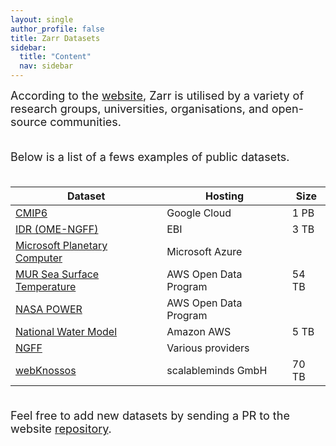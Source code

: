 ```yaml
---
layout: single
author_profile: false
title: Zarr Datasets
sidebar:
  title: "Content"
  nav: sidebar
---
```


<font size="4">
According to the <a href="https://zarr.dev/adopters/">website</a>, Zarr is
utilised by a variety of research groups, universities, organisations, and
open-source communities.<br><br>

Below is a list of a fews examples of public datasets.<br><br>
</font>

| Dataset                                                                                                           | Hosting               | Size  |
| ----------------------------------------------------------------------------------------------------------------- | --------------------- | ----- |
| [CMIP6](https://console.cloud.google.com/marketplace/details/noaa-public/cmip6)                                   | Google Cloud          | 1 PB  |
| [IDR (OME-NGFF)](https://idr.github.io/ome-ngff-samples/)                                                         | EBI                   | 3 TB  |
| [Microsoft Planetary Computer](https://planetarycomputer.microsoft.com/catalog?filter=zarr)                       | Microsoft Azure       |       |
| [MUR Sea Surface Temperature](https://registry.opendata.aws/mur)                                                  | AWS Open Data Program | 54 TB |
| [NASA POWER](https://registry.opendata.aws/nasa-power/)                                                           | AWS Open Data Program |       |
| [National Water Model](https://discourse.pangeo.io/t/the-national-water-model-reanalysis-zarr-dataset-on-aws/1449)| Amazon AWS            | 5 TB  |
| [NGFF](https://ngff.openmicroscopy.org/data/index.html)                                                           | Various providers     |       |
| [webKnossos](https://zarr.webknossos.org/)                                                                        | scalableminds GmbH    | 70 TB |

<font size="4">
<br>Feel free to add new datasets by sending a PR to the website <a href="https://github.com/zarr-developers/zarr-developers.github.io/">repository</a>.<br><br>
</font>
